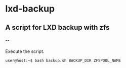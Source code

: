 # lxd-backup
## A script for LXD backup with zfs



#### --
Execute the script.
```console
user@host:~$ bash backup.sh BACKUP_DIR ZFSPOOL_NAME
```
